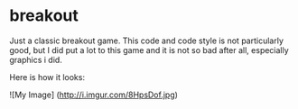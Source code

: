 breakout
========

Just a classic breakout game. This code and code style is not particularly good, but I did put a lot to this game and it is not so bad after all, especially graphics i did.

Here is how it looks:

![My Image] (http://i.imgur.com/8HpsDof.jpg)
